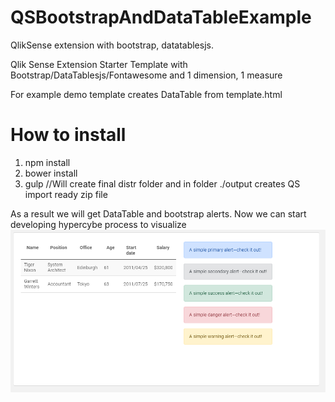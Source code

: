 # QSBootstrapAndDataTableExample
QlikSense extension with bootstrap, datatablesjs. 

Qlik Sense Extension Starter Template with Bootstrap/DataTablesjs/Fontawesome and 1 dimension, 1 measure

For example demo template creates DataTable from template.html 

# How to install
1. npm install
2. bower install 
3. gulp //Will create final distr folder and in folder ./output creates QS import ready zip file


As a result we will get DataTable and bootstrap alerts. Now we can start developing hypercybe process to visualize 
![](screenshot.PNG)
